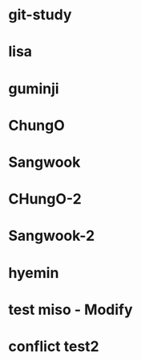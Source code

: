 # git-study

# lisa

# guminji

# ChungO

# Sangwook

# CHungO-2

# Sangwook-2

# hyemin

# test miso - Modify

# conflict test2
